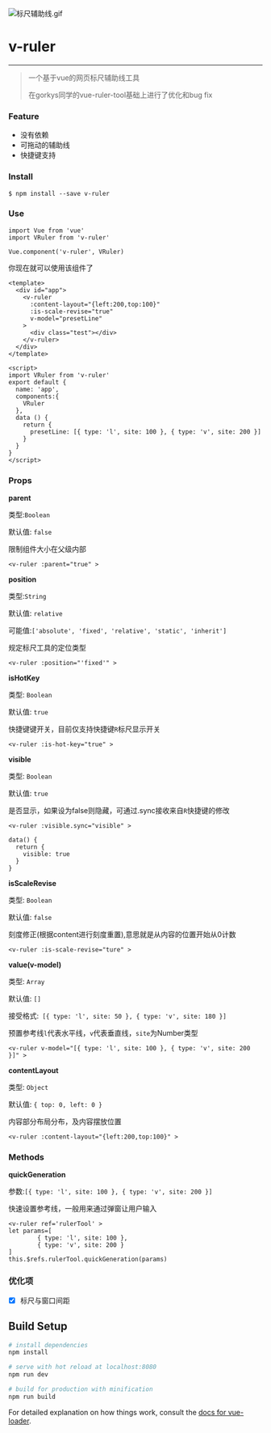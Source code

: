 ![标尺辅助线.gif](https://upload-images.jianshu.io/upload_images/12792466-b910b0ac21305c52.gif?imageMogr2/auto-orient/strip)
# v-ruler

---

> 一个基于vue的网页标尺辅助线工具
>
> 在gorkys同学的vue-ruler-tool基础上进行了优化和bug fix


### Feature
- 没有依赖
- 可拖动的辅助线
- 快捷键支持


### Install
```
$ npm install --save v-ruler
```

### Use
```
import Vue from 'vue'
import VRuler from 'v-ruler'

Vue.component('v-ruler', VRuler)
```
你现在就可以使用该组件了
```
<template>
  <div id="app">
    <v-ruler
      :content-layout="{left:200,top:100}"
      :is-scale-revise="true"
      v-model="presetLine"
    >
      <div class="test"></div>
    </v-ruler>
  </div>
</template>

<script>
import VRuler from 'v-ruler'
export default {
  name: 'app',
  components:{
    VRuler
  },
  data () {
    return {
      presetLine: [{ type: 'l', site: 100 }, { type: 'v', site: 200 }]
    }
  }
}
</script>
```
### Props
**parent**

类型:`Boolean`

默认值: `false`

限制组件大小在父级内部
```
<v-ruler :parent="true" >
```
**position**

类型:`String`

默认值: `relative`

可能值:`['absolute', 'fixed', 'relative', 'static', 'inherit']`

规定标尺工具的定位类型
```
<v-ruler :position="'fixed'" >
```
**isHotKey**

类型: `Boolean`

默认值: `true`

快捷键键开关，目前仅支持快捷键`R`标尺显示开关
```
<v-ruler :is-hot-key="true" >
```
**visible**

类型: `Boolean`

默认值: `true`

是否显示，如果设为false则隐藏，可通过.sync接收来自`R`快捷键的修改
```
<v-ruler :visible.sync="visible" >

data() {
  return {
    visible: true
  }
}
```
**isScaleRevise**

类型: `Boolean`

默认值: `false`

刻度修正(根据content进行刻度重置),意思就是从内容的位置开始从0计数
```
<v-ruler :is-scale-revise="ture" >
```

**value(v-model)**

类型: `Array`

默认值: `[]`

接受格式:` [{ type: 'l', site: 50 }, { type: 'v', site: 180 }]`

预置参考线`l`代表水平线，`v`代表垂直线，`site`为Number类型
```
<v-ruler v-model="[{ type: 'l', site: 100 }, { type: 'v', site: 200 }]" >
```
**contentLayout**

类型: `Object`

默认值: `{ top: 0, left: 0 }`

内容部分布局分布，及内容摆放位置
```
<v-ruler :content-layout="{left:200,top:100}" >
```
### Methods

**quickGeneration**

参数:`[{ type: 'l', site: 100 }, { type: 'v', site: 200 }]`

快速设置参考线，一般用来通过弹窗让用户输入
```
<v-ruler ref='rulerTool' >
let params=[
        { type: 'l', site: 100 },
        { type: 'v', site: 200 }
]
this.$refs.rulerTool.quickGeneration(params)
```
### 优化项
- [x] 标尺与窗口间距
## Build Setup

``` bash
# install dependencies
npm install

# serve with hot reload at localhost:8080
npm run dev

# build for production with minification
npm run build
```

For detailed explanation on how things work, consult the [docs for vue-loader](http://vuejs.github.io/vue-loader).
